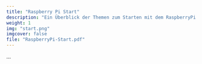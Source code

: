 ```yaml
---
title: "Raspberry Pi Start"
description: "Ein Überblick der Themen zum Starten mit dem RaspberryPi."
weight: 1
img: "start.png"
imgcover: false
file: "RaspberryPi-Start.pdf"
---
```


 ...
